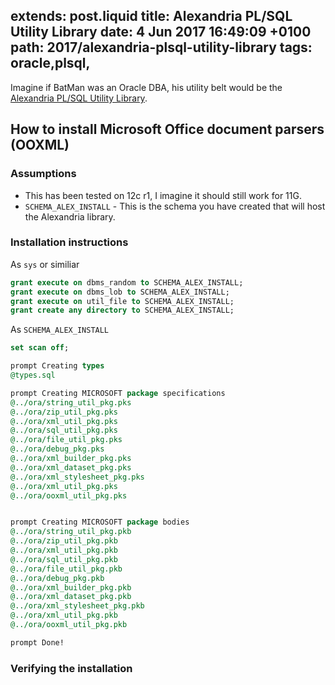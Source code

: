 extends: post.liquid
title: Alexandria PL/SQL Utility Library
date: 4 Jun 2017 16:49:09 +0100
path: 2017/alexandria-plsql-utility-library
tags: oracle,plsql,
---

Imagine if BatMan was an Oracle DBA, his utility belt would be the [Alexandria PL/SQL Utility Library](https://github.com/mortenbra/alexandria-plsql-utils).

## How to install Microsoft Office document parsers (OOXML)


### Assumptions

- This has been tested on 12c r1, I imagine it should still work for 11G.
- `SCHEMA_ALEX_INSTALL` - This is the schema you have created that will host the Alexandria library.


### Installation instructions

As `sys` or similiar

```sql
grant execute on dbms_random to SCHEMA_ALEX_INSTALL;
grant execute on dbms_lob to SCHEMA_ALEX_INSTALL;
grant execute on util_file to SCHEMA_ALEX_INSTALL;
grant create any directory to SCHEMA_ALEX_INSTALL;
```

As `SCHEMA_ALEX_INSTALL`

```sql
set scan off;

prompt Creating types
@types.sql

prompt Creating MICROSOFT package specifications
@../ora/string_util_pkg.pks
@../ora/zip_util_pkg.pks
@../ora/xml_util_pkg.pks
@../ora/sql_util_pkg.pks
@../ora/file_util_pkg.pks
@../ora/debug_pkg.pks
@../ora/xml_builder_pkg.pks
@../ora/xml_dataset_pkg.pks
@../ora/xml_stylesheet_pkg.pks
@../ora/xml_util_pkg.pks
@../ora/ooxml_util_pkg.pks


prompt Creating MICROSOFT package bodies
@../ora/string_util_pkg.pkb 
@../ora/zip_util_pkg.pkb
@../ora/xml_util_pkg.pkb
@../ora/sql_util_pkg.pkb
@../ora/file_util_pkg.pkb
@../ora/debug_pkg.pkb
@../ora/xml_builder_pkg.pkb
@../ora/xml_dataset_pkg.pkb
@../ora/xml_stylesheet_pkg.pkb
@../ora/xml_util_pkg.pkb
@../ora/ooxml_util_pkg.pkb

prompt Done!
```

### Verifying the installation
